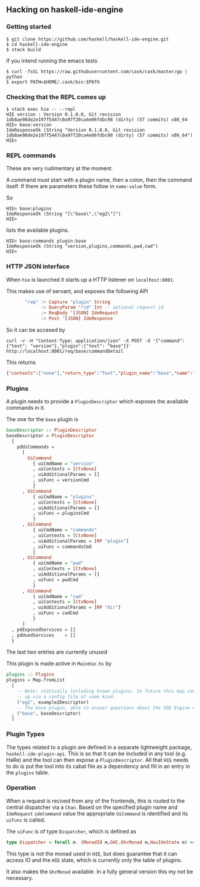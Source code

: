 ## Hacking on haskell-ide-engine

### Getting started

```
$ git clone https://github.com/haskell/haskell-ide-engine.git
$ cd haskell-ide-engine
$ stack build
```
If you intend running the emacs tests

```
$ curl -fsSL https://raw.githubusercontent.com/cask/cask/master/go | python
$ export PATH=$HOME/.cask/bin:$PATH
```


### Checking that the REPL comes up

```
$ stack exec hie -- --repl
HIE version : Version 0.1.0.0, Git revision 1db8ae98de2e197f5447c0a97f20ca4e06fdbc98 (dirty) (57 commits) x86_64
HIE> base:version
IdeResponseOk (String "Version 0.1.0.0, Git revision 1db8ae98de2e197f5447c0a97f20ca4e06fdbc98 (dirty) (57 commits) x86_64")
HIE>
```

### REPL commands

These are very rudimentary at the moment.

A command must start with a plugin name, then a colon, then the command itself.
If there are parameters these follow in `name:value` form.

So

```
HIE> base:plugins
IdeResponseOk (String "[\"base\",\"eg2\"]")
HIE>
```

lists the available plugins.

```
HIE> base:commands plugin:base
IdeResponseOk (String "version,plugins,commands,pwd,cwd")
HIE>
```

### HTTP JSON interface

When `hie` is launched it starts up a HTTP listener on `localhost:8001`.

This makes use of servant, and exposes the following API

```haskell
       "req" :> Capture "plugin" String
             :> QueryParam "rid" Int -- optional request id
             :> ReqBody '[JSON] IdeRequest
             :> Post '[JSON] IdeResponse
```

So it can be accesed by

```
curl -v -H "Content-Type: application/json" -X POST -d '{"command":{"text": "version"},"plugin":{"text": "base"}}' http://localhost:8001/req/base/commandDetail
````

This returns

```json
{"contexts":["none"],"return_type":"Text","plugin_name":"base","name":"version","additional_params":[],"ui_description":"return HIE version","file_extensions":[]}
```

### Plugins

A plugin needs to provide a `PluginDescriptor` which exposes the available commands in it.

The one for the `base` plugin is

```haskell
baseDescriptor :: PluginDescriptor
baseDescriptor = PluginDescriptor
  {
    pdUiCommands =
      [
        UiCommand
          { uiCmdName = "version"
          , uiContexts = [CtxNone]
          , uiAdditionalParams = []
          , uiFunc = versionCmd
          }
      , UiCommand
          { uiCmdName = "plugins"
          , uiContexts = [CtxNone]
          , uiAdditionalParams = []
          , uiFunc = pluginsCmd
          }
      , UiCommand
          { uiCmdName = "commands"
          , uiContexts = [CtxNone]
          , uiAdditionalParams = [RP "plugin"]
          , uiFunc = commandsCmd
          }
      , UiCommand
          { uiCmdName = "pwd"
          , uiContexts = [CtxNone]
          , uiAdditionalParams = []
          , uiFunc = pwdCmd
          }
      , UiCommand
          { uiCmdName = "cwd"
          , uiContexts = [CtxNone]
          , uiAdditionalParams = [RP "dir"]
          , uiFunc = cwdCmd
          }
      ]
  , pdExposedServices = []
  , pdUsedServices    = []
  }
  ```

The last two entries are currently unused

This plugin is made active in `MainHie.hs` by

```haskell
plugins :: Plugins
plugins = Map.fromList
  [
    -- Note: statically including known plugins. In future this map could be set
    -- up via a config file of some kind.
    ("eg2", example2Descriptor)
    -- The base plugin, able to answer questions about the IDE Engine environment.
  , ("base", baseDescriptor)
  ]
```

### Plugin Types

The types related to a plugin are defined in a separate lightweight package,
`haskell-ide-plugin-api`. This is so that it can be included in any tool (e.g.
HaRe) and the tool can then expose a `PluginDescriptor`. All that `HIE` needs to
do is put the tool into its cabal file as a dependency and fill in an entry in
the `plugins` table.

### Operation

When a request is recived from any of the frontends, this is routed to the
central dispatcher via a `Chan`. Based on the specified plugin name and
`IdeRequest` `ideCommand` value the appropriate `UiCommand` is identified and
its `uiFunc` is called.

The `uiFunc` is of type `Dispatcher`, which is defined as

```haskell
type Dispatcher = forall m. (MonadIO m,GHC.GhcMonad m,HasIdeState m) => IdeRequest -> m IdeResponse
```

This type is not the monad used in `HIE`, but does guarantee that it can access
IO and the `HIE` state, which is currently only the table of plugins.

It also makes the `GhcMonad` available. In a fully general version this my not
be necessary.
